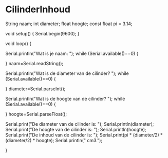 # CilinderInhoud

String naam;
int diameter;
float hoogte;
const float pi = 3.14;

void setup() {
  Serial.begin(9600);
}

void loop() {
  
  Serial.println("Wat is je naam: ");
  while (Serial.available()==0) {
  
  }
  naam=Serial.readString();
  
  Serial.println("Wat is de diameter van de cilinder? ");
  while (Serial.available()==0)  {
  
  }
  diameter=Serial.parseInt();
  
  Serial.println("Wat is de hoogte van de cilinder? ");
  while (Serial.available()==0)  {
  
  }
  hoogte=Serial.parseFloat();

  Serial.print("De diameter van de cilinder is: ");
  Serial.println(diameter);
  Serial.print("De hoogte van de cilinder is: ");
  Serial.println(hoogte);
  Serial.print("De inhoud van de cilinder is: ");
  Serial.print(pi * (diameter/2) * (diameter/2) * hoogte);
  Serial.println(" cm3.");
  
 
}
